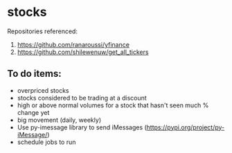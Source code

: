 # stocks

Repositories referenced:
1. https://github.com/ranaroussi/yfinance
2. https://github.com/shilewenuw/get_all_tickers

## To do items:
* overpriced stocks
* stocks considered to be trading at a discount
* high or above normal volumes for a stock that hasn't seen much % change yet
* big movement (daily, weekly)
* Use py-imessage library to send iMessages (https://pypi.org/project/py-iMessage/)
* schedule jobs to run
